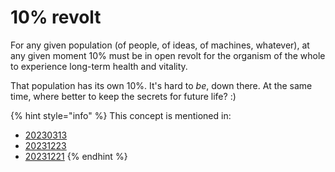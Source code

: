 # 10% revolt

For any given population (of people, of ideas, of machines, whatever), at any given moment 10% must be in open revolt for the organism of the whole to experience long-term health and vitality.

That population has its own 10%. It's hard to _be_, down there. At the same time, where better to keep the secrets for future life? :)

{% hint style="info" %}
This concept is mentioned in:

* [20230313](../2024/03/13.md)
* [20231223](../2023/12/23.md)
* [20231221](../2023/12/21/#design-based-on-whats-probably-not-true)
{% endhint %}
